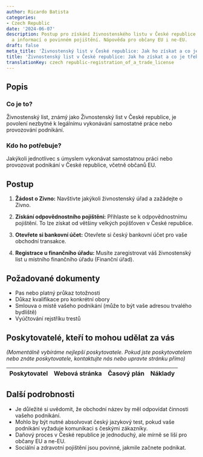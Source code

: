 ```yaml
---
author: Ricardo Batista
categories:
- Czech Republic
date: '2024-06-07'
description: Postup pro získání živnostenského listu v České republice včetně dokumentů
  a informací o povinném pojištění. Nápověda pro občany EU i ne-EU.
draft: false
meta_title: 'Živnostenský list v České republice: Jak ho získat a co je třeba vědět'
title: 'Živnostenský list v České republice: Jak ho získat a co je třeba vědět'
translationKey: czech republic-registration_of_a_trade_license
---
```



## Popis
### Co je to?
Živnostenský list, známý jako Živnostenský list v České republice, je povolení nezbytné k legálnímu vykonávání samostatné práce nebo provozování podnikání.

### Kdo ho potřebuje?
Jakýkoli jednotlivec s úmyslem vykonávat samostatnou práci nebo provozovat podnikání v České republice, včetně občanů EU.

## Postup

1. **Žádost o Zivno:** Navštivte jakýkoli živnostenský úřad a zažádejte o Zivno.


2. **Získání odpovědnostního pojištění:** Přihlaste se k odpovědnostnímu pojištění. To lze získat od většiny velkých pojišťoven v České republice.


3. **Otevřete si bankovní účet:** Otevřete si český bankovní účet pro vaše obchodní transakce.

4. **Registrace u finančního úřadu:** Musíte zaregistrovat váš živnostenský list u místního finančního úřadu (Finanční úřad).

## Požadované dokumenty
    
- Pas nebo platný průkaz totožnosti
- Důkaz kvalifikace pro konkrétní obory
- Smlouva o místě vašeho podnikání (může to být vaše adresou trvalého bydliště)
- Vyúčtování rejstříku trestů

## Poskytovatelé, kteří to mohou udělat za vás
_(Momentálně vybíráme nejlepší poskytovatele. Pokud jste poskytovatelem nebo znáte poskytovatele, kontaktujte nás nebo upravte stránku přímo)_

| Poskytovatel    |     Webová stránka  |     Časový plán   |      Náklady    |
| --------------- | --------------- |  :-------------: | :-------------: |


## Další podrobnosti
- Je důležité si uvědomit, že obchodní název by měl odpovídat činnosti vašeho podnikání.
- Mohlo by být nutné absolvovat český jazykový test, pokud vaše podnikání vyžaduje komunikaci s českými zákazníky.
- Daňový proces v České republice je jednoduchý, ale mírně se liší pro občany EU a ne-EU.
- Sociální a zdravotní pojištění jsou povinné, jakmile začnete podnikat.